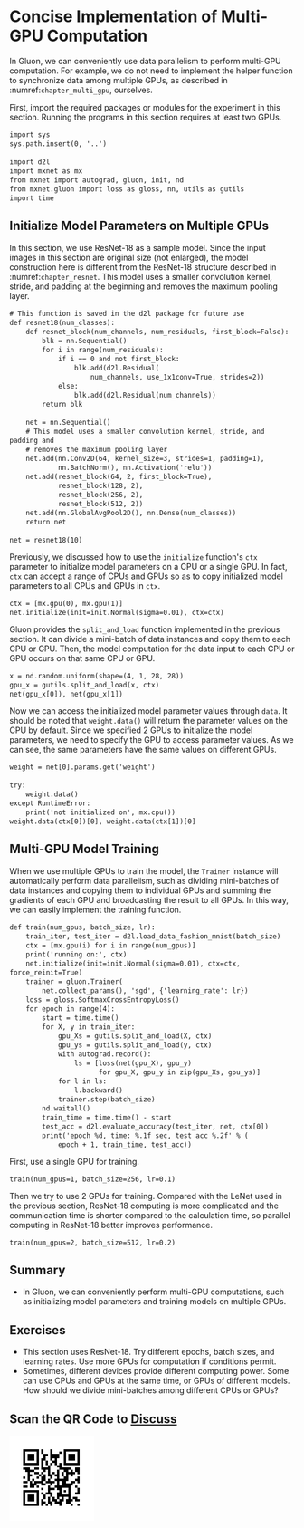 # Concise Implementation of Multi-GPU Computation

In Gluon, we can conveniently use data parallelism to perform multi-GPU
computation. For example, we do not need to implement the helper function to
synchronize data among multiple GPUs, as described in
:numref:`chapter_multi_gpu`, ourselves.

First, import the required packages or modules for the experiment in this section. Running the programs in this section requires at least two GPUs.

```{.python .input  n=1}
import sys
sys.path.insert(0, '..')

import d2l
import mxnet as mx
from mxnet import autograd, gluon, init, nd
from mxnet.gluon import loss as gloss, nn, utils as gutils
import time
```

## Initialize Model Parameters on Multiple GPUs

In this section, we use ResNet-18 as a sample model. Since the input images in
this section are original size (not enlarged), the model construction here is
different from the ResNet-18 structure described in :numref:`chapter_resnet`. This
model uses a smaller convolution kernel, stride, and padding at the beginning
and removes the maximum pooling layer.

```{.python .input  n=2}
# This function is saved in the d2l package for future use
def resnet18(num_classes):
    def resnet_block(num_channels, num_residuals, first_block=False):
        blk = nn.Sequential()
        for i in range(num_residuals):
            if i == 0 and not first_block:
                blk.add(d2l.Residual(
                    num_channels, use_1x1conv=True, strides=2))
            else:
                blk.add(d2l.Residual(num_channels))
        return blk

    net = nn.Sequential()
    # This model uses a smaller convolution kernel, stride, and padding and
    # removes the maximum pooling layer
    net.add(nn.Conv2D(64, kernel_size=3, strides=1, padding=1),
            nn.BatchNorm(), nn.Activation('relu'))
    net.add(resnet_block(64, 2, first_block=True),
            resnet_block(128, 2),
            resnet_block(256, 2),
            resnet_block(512, 2))
    net.add(nn.GlobalAvgPool2D(), nn.Dense(num_classes))
    return net

net = resnet18(10)
```

Previously, we discussed how to use the `initialize` function's `ctx` parameter to initialize model parameters on a CPU or a single GPU. In fact, `ctx` can accept a range of CPUs and GPUs so as to copy initialized model parameters to all CPUs and GPUs in `ctx`.

```{.python .input  n=3}
ctx = [mx.gpu(0), mx.gpu(1)]
net.initialize(init=init.Normal(sigma=0.01), ctx=ctx)
```

Gluon provides the `split_and_load` function implemented in the previous section. It can divide a mini-batch of data instances and copy them to each CPU or GPU. Then, the model computation for the data input to each CPU or GPU occurs on that same CPU or GPU.

```{.python .input  n=4}
x = nd.random.uniform(shape=(4, 1, 28, 28))
gpu_x = gutils.split_and_load(x, ctx)
net(gpu_x[0]), net(gpu_x[1])
```

Now we can access the initialized model parameter values through `data`. It should be noted that `weight.data()` will return the parameter values on the CPU by default. Since we specified 2 GPUs to initialize the model parameters, we need to specify the GPU to access parameter values. As we can see, the same parameters have the same values on different GPUs.

```{.python .input  n=5}
weight = net[0].params.get('weight')

try:
    weight.data()
except RuntimeError:
    print('not initialized on', mx.cpu())
weight.data(ctx[0])[0], weight.data(ctx[1])[0]
```

## Multi-GPU Model Training

When we use multiple GPUs to train the model, the `Trainer` instance will automatically perform data parallelism, such as dividing mini-batches of data instances and copying them to individual GPUs and summing the gradients of each GPU and broadcasting the result to all GPUs. In this way, we can easily implement the training function.

```{.python .input  n=7}
def train(num_gpus, batch_size, lr):
    train_iter, test_iter = d2l.load_data_fashion_mnist(batch_size)
    ctx = [mx.gpu(i) for i in range(num_gpus)]
    print('running on:', ctx)
    net.initialize(init=init.Normal(sigma=0.01), ctx=ctx, force_reinit=True)
    trainer = gluon.Trainer(
        net.collect_params(), 'sgd', {'learning_rate': lr})
    loss = gloss.SoftmaxCrossEntropyLoss()
    for epoch in range(4):
        start = time.time()
        for X, y in train_iter:
            gpu_Xs = gutils.split_and_load(X, ctx)
            gpu_ys = gutils.split_and_load(y, ctx)
            with autograd.record():
                ls = [loss(net(gpu_X), gpu_y)
                      for gpu_X, gpu_y in zip(gpu_Xs, gpu_ys)]
            for l in ls:
                l.backward()
            trainer.step(batch_size)
        nd.waitall()
        train_time = time.time() - start
        test_acc = d2l.evaluate_accuracy(test_iter, net, ctx[0])
        print('epoch %d, time: %.1f sec, test acc %.2f' % (
            epoch + 1, train_time, test_acc))
```

First, use a single GPU for training.

```{.python .input}
train(num_gpus=1, batch_size=256, lr=0.1)
```

Then we try to use 2 GPUs for training. Compared with the LeNet used in the previous section, ResNet-18 computing is more complicated and the communication time is shorter compared to the calculation time, so parallel computing in ResNet-18 better improves performance.

```{.python .input  n=10}
train(num_gpus=2, batch_size=512, lr=0.2)
```

## Summary

* In Gluon, we can conveniently perform multi-GPU computations, such as initializing model parameters and training models on multiple GPUs.

## Exercises

* This section uses ResNet-18. Try different epochs, batch sizes, and learning rates. Use more GPUs for computation if conditions permit.
* Sometimes, different devices provide different computing power. Some can use CPUs and GPUs at the same time, or GPUs of different models. How should we divide mini-batches among different CPUs or GPUs?

## Scan the QR Code to [Discuss](https://discuss.mxnet.io/t/2384)

![](../img/qr_multiple-gpus-gluon.svg)
